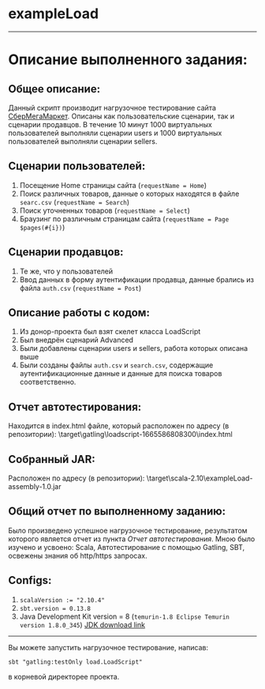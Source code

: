 # exampleLoad
____

# Описание выполненного задания:

## Общее описание:
Данный скрипт производит нагрузочное тестирование сайта [СберМегаМаркет](https://sbermegamarket.ru/). Описаны как пользовательские сценарии, так и сценарии продавцов.
В течение 10 минут 1000 виртуальных пользователей выполняли сценарии users и 1000 виртуальных пользователей выполняли сценарии sellers.

## Сценарии пользователей:
1. Посещение Home страницы сайта (```requestName = Home```)
2. Поиск различных товаров, данные о которых находятся в файле ```searc.csv``` (```requestName = Search```)
3. Поиск уточненных товаров (```requestName = Select```)
4. Браузинг по различным страницам сайта (```requestName = Page $pages(#{i})```)

## Сценарии продавцов:
1. Те же, что у пользователей
2. Ввод данных в форму аутентификации продавца, данные брались из файла ```auth.csv``` (```requestName = Post```)

## Описание работы с кодом:
1. Из донор-проекта был взят скелет класса LoadScript
2. Был внедрён сценарий Advanced
3. Были добавлены сценарии users и sellers, работа которых описана выше
3. Были созданы файлы ```auth.csv``` и ```search.csv```, содержащие аутентификационные данные и данные для поиска товаров соответственно.

## Отчет автотестирования:
Находится в index.html файле, который расположен по адресу (в репозитории): \target\gatling\loadscript-1665586808300\index.html

## Собранный JAR:
Расположен по адресу (в репозитории): \target\scala-2.10\exampleLoad-assembly-1.0.jar

## Общий отчет по выполненному заданию:
Было произведено успешное нагрузочное тестирование, результатом которого является отчет из пункта _Отчет автотестирования_.
Мною было изучено и усвоено: Scala, Автотестирование с помощью Gatling, SBT, освежены знания об http/https запросах.

## Configs:
1. ```scalaVersion := "2.10.4"```
2. ```sbt.version = 0.13.8```
3. Java Development Kit version = 8 (```temurin-1.8 Eclipse Temurin version 1.8.0_345```) 
[JDK download link](https://adoptium.net/temurin/releases/?version=8)

____

Вы можете запустить нагрузочное тестирование, написав:
```
sbt "gatling:testOnly load.LoadScript"
```
в корневой директорее проекта.
